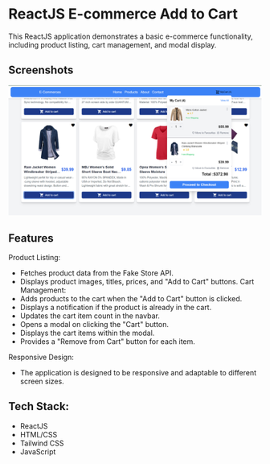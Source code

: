 
# ReactJS E-commerce Add to Cart

This ReactJS application demonstrates a basic e-commerce functionality, including product listing, cart management, and modal display.


## Screenshots

![App Screenshot](./src/assets/Screenshot%20of%20Add%20to%20cart.png)


## Features

 Product Listing:
- Fetches product data from the Fake Store API.
- Displays product images, titles, prices, and "Add to Cart" buttons.
 Cart Management:
- Adds products to the cart when the "Add to Cart" button is clicked.
- Displays a notification if the product is already in the cart.
- Updates the cart item count in the navbar.
- Opens a modal on clicking the "Cart" button.
- Displays the cart items within the modal.
- Provides a "Remove from Cart" button for each item.

Responsive Design:
- The application is designed to be responsive and adaptable to different screen sizes.
## Tech Stack:

- ReactJS
- HTML/CSS
- Tailwind CSS
- JavaScript


